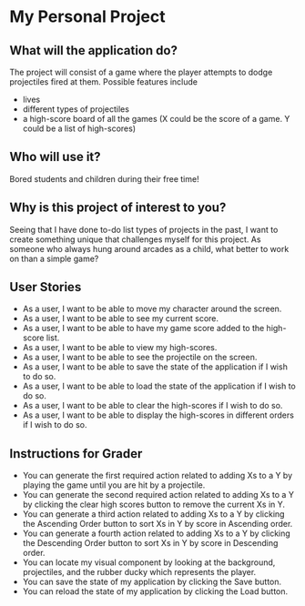 # My Personal Project

## What will the application do?
The project will consist of a game where the player attempts to 
dodge projectiles fired at them. Possible features include 
- lives
- different types of projectiles
- a high-score board of all the games
(X could be the score of a game. Y could be a list of high-scores) 
## Who will use it?
Bored students and children during their free time!
## Why is this project of interest to you?
Seeing that I have done to-do list types of projects in the past, 
I want to create something unique that challenges myself for this project. 
As someone who always hung around arcades as a child, what better to work
on than a simple game?
## User Stories
- As a user, I want to be able to move my character around the screen.
- As a user, I want to be able to see my current score.
- As a user, I want to be able to have my game score added to the high-score list.
- As a user, I want to be able to view my high-scores.
- As a user, I want to be able to see the projectile on the screen.
- As a user, I want to be able to save the state of the application if I wish to do so.
- As a user, I want to be able to load the state of the application if I wish to do so.
- As a user, I want to be able to clear the high-scores if I wish to do so.
- As a user, I want to be able to display the high-scores in different orders
if I wish to do so.

## Instructions for Grader
- You can generate the first required action related to adding Xs to a Y by
playing the game until you are hit by a projectile.
- You can generate the second required action related to adding Xs to a Y by
clicking the clear high scores button to remove the current Xs in Y.
- You can generate a third action related to adding Xs to a Y by clicking the Ascending 
Order button to sort Xs in Y by score in Ascending order.
- You can generate a fourth action related to adding Xs to a Y by clicking the Descending
    Order button to sort Xs in Y by score in Descending order.
- You can locate my visual component by looking at the background, projectiles,
and the rubber ducky which represents the player.
- You can save the state of my application by clicking the Save button.
- You can reload the state of my application by clicking the Load button.
